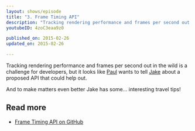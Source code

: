 ```yaml
---
layout: shows/episode
title: "3. Frame Timing API"
description: "Tracking rendering performance and frames per second out in the wild is a challenge for developers, but it looks like Paul wants to tell Jake about a proposed API that could help out."
youtubeID: 4zoC3eaa9z0

published_on: 2015-02-26
updated_on: 2015-02-26

---
```


Tracking rendering performance and frames per second out in the wild is a challenge for developers, but it looks like [Paul](https://twitter.com/aerotwist) wants to tell [Jake](https://twitter.com/jaffathecake) about a proposed API that could help out.

And to make matters even better Jake has some… interesting travel tips!

## Read more

* [Frame Timing API on GitHub](https://github.com/w3c/frame-timing)
